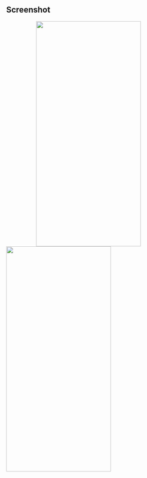 ## Screenshot

<img src="https://github.com/dilekdilsahozkan/MovieApplication/assets/77121799/ba56170e-79be-48e1-8f32-459021df0bd8.png" width="280" height="600" hspace="80">
<img src="https://github.com/dilekdilsahozkan/MovieApplication/assets/77121799/1a6cf26f-eade-4835-8373-a105c8637666.png" width="280" height="600">
